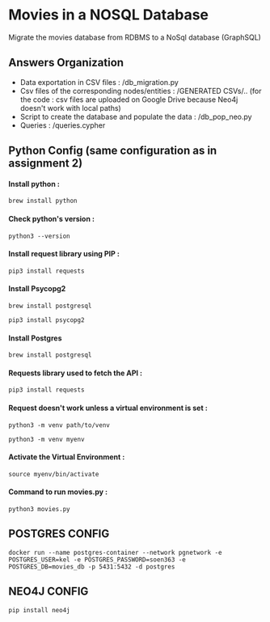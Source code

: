 # Movies in a NOSQL Database

Migrate the movies database from RDBMS to a NoSql database (GraphSQL)

## Answers Organization

- Data exportation in CSV files : /db_migration.py
- Csv files of the corresponding nodes/entities : /GENERATED CSVs/..
  (for the code : csv files are uploaded on Google Drive because Neo4j doesn't work with local paths)
- Script to create the database and populate the data : /db_pop_neo.py
- Queries : /queries.cypher

## Python Config (same configuration as in assignment 2)

#### Install python :

```
brew install python
```

#### Check python's version :

```
python3 --version
```

#### Install request library using PIP :

```
pip3 install requests
```

#### Install Psycopg2

```
brew install postgresql
```

```
pip3 install psycopg2
```

#### Install Postgres

```
brew install postgresql
```

#### Requests library used to fetch the API :

```
pip3 install requests
```

#### Request doesn't work unless a virtual environment is set :

```
python3 -m venv path/to/venv
```

```
python3 -m venv myenv
```

#### Activate the Virtual Environment :

```
source myenv/bin/activate
```

#### Command to run movies.py :

```
python3 movies.py
```

## POSTGRES CONFIG

```
docker run --name postgres-container --network pgnetwork -e POSTGRES_USER=kel -e POSTGRES_PASSWORD=soen363 -e POSTGRES_DB=movies_db -p 5431:5432 -d postgres

```

## NEO4J CONFIG

```
pip install neo4j
```

